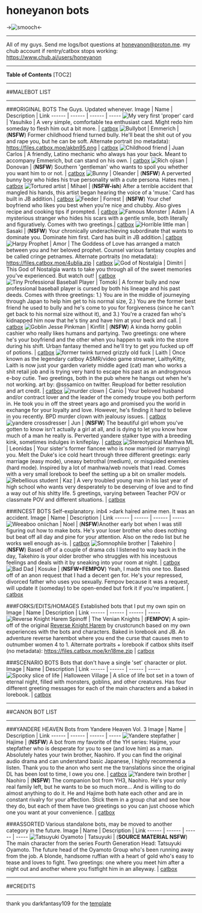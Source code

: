 # honeyanon bots
->![smooch](https://files.catbox.moe/3yu7le.png)<-
***
All of my guys.  Send me logs/bot questions at honeyanon@proton.me.
my chub account if rentry/catbox stops working: https://www.chub.ai/users/honeyanon

***
**Table of Contents**
[TOC2]
***
##MALEBOT LIST
***
###ORIGINAL BOTS
The Guys.  Updated whenever.
Image | Name | Description | Link
------ | ------ | ------ | -----
 ![My very first 'proper' card](https://files.catbox.moe/fqtj91.png) | Yasuhiko | A very simple, comfortable tea enthusiast card.  Might redo him someday to flesh him out a bit more. | [catbox](https://files.catbox.moe/fqtj91.png)
![Bullybot](https://files.catbox.moe/gbwc6r.png) | Emmerich | (**NSFW**) Former childhood friend turned bully.  He'll beat the shit out of you and rape you, but he can be soft. Alternate portrait (no metadata): https://files.catbox.moe/akbn95.png | [catbox](https://files.catbox.moe/gbwc6r.png)
![Childhood friend](https://files.catbox.moe/czg1gq.png) | Juan Carlos | A friendly, Latino mechanic who always has your back.  Meant to accompany Emmerich, but can stand on his own. | [catbox](https://files.catbox.moe/czg1gq.png)
![Rich ojisan](https://files.catbox.moe/xci5dv.png) | Donovan | (**NSFW**) Southern 'gentleman' who wants to spoil you whether you want him to or not. | [catbox](https://files.catbox.moe/xci5dv.png)
![Bunny](https://files.catbox.moe/8d5kkq.png) | Oleander | (**NSFW**) A perverted bunny boy who hides his true personality with a cute persona.  Hates men. | [catbox](https://files.catbox.moe/8d5kkq.png)
![Tortured artist](https://files.catbox.moe/hbk4n0.png) | Mihael | (**NSFW-ish**) After a terrible accident that mangled his hands, this artist began hearing the voice of a 'muse.' Card has built in JB addition.| [catbox](https://files.catbox.moe/hbk4n0.png)
![Feeder](https://files.catbox.moe/odsna4.png) | Forrest | (**NSFW**) Your chef boyfriend who likes you best when you're nice and chubby.  Also gives recipe and cooking tips if prompted. | [catbox](https://files.catbox.moe/odsna4.png)
![Famous Monster](https://files.catbox.moe/cscinq.png) | Adam | A mysterious stranger who hides his scars with a gentle smile, both literally and figuratively. Comes with two greetings.| [catbox](https://files.catbox.moe/cscinq.png)
![Horrible little man](https://files.catbox.moe/arsb34.png) | Sasaki | (**NSFW**) Your chronically underachieving subordinate that wants to dominate you.  Dominate him first.  Card has built in JB addition.| [catbox](https://files.catbox.moe/arsb34.png)
![Harpy Prophet](https://files.catbox.moe/bvcqob.png) | Amor | The Goddess of Love has arranged a match between you and her beloved prophet.  Counsel various fantasy couples and be called cringe petnames. Alternate portraits (no metadata): https://files.catbox.moe/4ublia.zip | [catbox](https://files.catbox.moe/bvcqob.png)
![God of Nostalgia](https://files.catbox.moe/vf95t3.png) | Dimitri | This God of Nostalgia wants to take you through all of the sweet memories you've experienced.  But watch out! | [catbox](https://files.catbox.moe/vf95t3.png)
![Tiny Professional Baseball Player](https://files.catbox.moe/triaw4.png) | Tomoki |  A former bully and now professional baseball player is cursed by both his lineage and his past deeds.  Comes with three greetings: 1.) You are in the middle of journeying through Japan to help him get to his normal size, 2.) You are the former best friend he used to bully and he's come to you for forgiveness (since he can't get back to his normal size without it), and 3.) You're  a crazed fan who's kidnapped him now that he's tiny and have him at your beck and call. | [catbox](https://files.catbox.moe/triaw4.png)
![Goblin Jesse Pinkman](https://files.catbox.moe/et5wkp.png) | Kinflit | (**NSFW**) A kinda horny goblin cashier who really likes humans and partying.  Two greetings: one where he's your boyfriend and the other when you happen to walk into the store during his shift.  Urban fantasy themed and he'll try to get you fucked up off of potions. | [catbox](https://files.catbox.moe/et5wkp.png)
![former twink turned grizzly old fuck](https://files.catbox.moe/trkyrz.png) | Laith | Once known as the legendary catboy ASMR/video game streamer, LaithyKitty, Laith is now just your garden variety middle aged (cat) man who works a shit retail job and is trying very hard to escape his past as an androgynous e-boy cutie.  Two greetings, both in the pub where he hangs out when he's not working. art by: @sssamico on twitter. Reupload for better resolution and art credit. | [catbox](https://files.catbox.moe/trkyrz.png)
![murder clown](https://files.catbox.moe/t6c32r.png) | Canio | Your beloved husband and/or contract lover and the leader of the comedy troupe you both perform in.  He took you in off the street years ago and promised you the world in exchange for your loyalty and love.  However, he's finding it hard to believe in you recently. BPD murder clown with jealousy issues. | [catbox](https://files.catbox.moe/t6c32r.png)
![yandere crossdresser](https://files.catbox.moe/4ozkdk.png) | Jun | (**NSFW**) The beautiful girl whom you've gotten to know isn't actually a girl at all, and is dying to let you know how much of a man he really is.  Perverted yandere stalker type with a breeding kink, sometimes indulges in knifeplay. | [catbox](https://files.catbox.moe/4ozkdk.png)
![Stereotypical Manhwa ML](https://files.catbox.moe/nz5x9u.png) | Leonidas | Your sister's former fiancee who is now married (or marrying) you.  Melt the Duke's ice cold heart through three different greetings: early marriage (easy mode), uneasy betrothal (medium), or misguided enemies (hard mode).  Inspired by a lot of manhwa/web novels that I read.  Comes with a very small lorebook to beef the setting up a bit on smaller models.
![Rebellious student](https://files.catbox.moe/p1yy06.png) | Kaz | A very troubled young man in his last year of high school who wants very desperately to be deserving of love and to find a way out of his shitty life.  5 greetings, varying between Teacher POV or classmate POV and different situations. | [catbox](https://files.catbox.moe/p1yy06.png)

###INCEST BOTS
Self-explanatory. inb4 >dark haired anime men.  It was an accident.
Image | Name | Description | Link
------ | ------ | ------ | -----
![Weeaboo oniichan](https://files.catbox.moe/e45hdz.png) | Noel | (**NSFW**)Another early bot when I was still figuring out how to make bots.  He's your loser brother who does nothing but beat off all day and pine for your attention.  Also on the redo list but he works well enough as-is. | [catbox](https://files.catbox.moe/e45hdz.png)
![Somnophile brother](https://files.catbox.moe/zsphks.png) | Takehiro | (**NSFW**) Based off of a couple of drama cds I listened to way back in the day, Takehiro is your older brother who struggles with his incestuous feelings and deals with it by sneaking into your room at night. | [catbox](https://files.catbox.moe/zsphks.png)
![Bad Dad](https://files.catbox.moe/up2es5.png) | Kosuke | (**NSFW+FEMPOV**) Yeah, I made this one too.  Based off of an anon request that I had a decent gen for.  He's your repressed, divorced father who uses you sexually.  Fempov because it was a request, will update it (someday) to be open-ended but fork it if you're impatient. | [catbox](https://files.catbox.moe/up2es5.png)

###FORKS/EDITS/HOMAGES
Established bots that I put my own spin on
Image | Name | Description | Link
------ | ------ | ------ | -----
![Reverse Knight Harem Spinoff](https://files.catbox.moe/1038ns.png) | The Venian Knights | (**FEMPOV**) A spin-off of the original [Reverse Knight Harem](https://www.chub.ai/characters/crustcrunch/reverse-knight-harem/main) by crustcrunch based on my own experiences with the bots and characters. Baked in lorebook and JB.  An adventure reverse harembot where you end the curse that causes men to outnumber women 4 to 1.  Alternate portraits + lorebook if catbox shits itself (no metadata): https://files.catbox.moe/kn18me.zip | [catbox](https://files.catbox.moe/1038ns.png)

###SCENARIO BOTS
Bots that don't have a single 'set' character or plot.
Image | Name | Description | Link
------ | ------ | ------ | -----
![Spooky slice of life](https://files.catbox.moe/b90913.png) | Halloween Village | A slice of life bot set in a town of eternal night, filled with monsters, goblins, and other creatures.  Has four different greeting messages for each of the main characters and a baked in lorebook. | [catbox](https://files.catbox.moe/b90913.png)

***
##CANON BOT LIST
***
###YANDERE HEAVEN
Bots from Yandere Heaven Vol. 3
Image | Name | Description | Link
------ | ------ | ------ | -----
![Yandere stepfather](https://files.catbox.moe/z5v9cr.png) | Hajime | (**NSFW**) A bot from my favorite of the YH series: Haijme, your stepfather who is desperate for you to see (and love him) as a man.  Absolutely hates your twin brother, Naohiro.  If you can find the original audio drama and can understand basic Japanese, I highly recommend a listen.  Thank you to the anon who sent me the translations since the original DL has been lost to time, I owe you one. | [catbox](https://files.catbox.moe/z5v9cr.png)
![Yandere twin brother](https://files.catbox.moe/crc3kb.png) | Naohiro | (**NSFW**) The companion bot from YH3, Naohiro.  He's your only real family left, but he wants to be so much more... And is willing to do almost anything to do it.  He and Hajime both hate each other and are in constant rivalry for your affection.  Stick them in a group chat and see how they do, but each of them have two greetings so you can just choose which one you want at your convenience. | [catbox](https://files.catbox.moe/crc3kb.png)

###ASSORTED
Various standalone bots, may be moved to another category in the future.
Image | Name | Description | Link
------ | ------ | ------ | -----
![Tatsuyuki Oyamoto](https://files.catbox.moe/xlrppo.png) | Tatsuyuki | (**SOURCE MATERIAL NSFW**)  The main character from the series Fourth Generation Head: Tatsuyuki Oyamoto.  The future head of the Oyamoto Group who's been running away from the job.  A blonde, handsome ruffian with a heart of gold who's easy to tease and loves to fight.  Two greetings: one where you meet him after a night out and another where you fistfight him in an alleyway. | [catbox](https://files.catbox.moe/xlrppo.png)

***
##CREDITS
***
thank you darkfantasy109 for the [template](https://rentry.org/botmaker_template/)